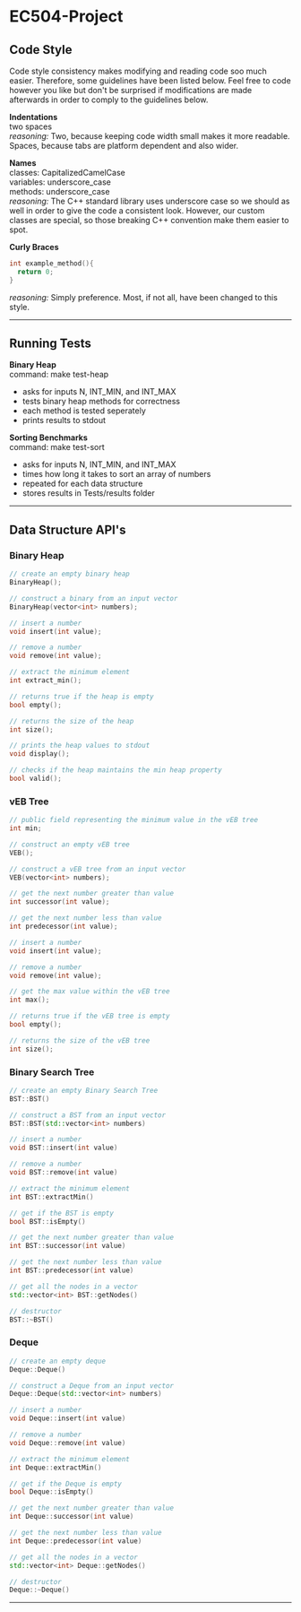# EC504-Project

## Code Style
Code style consistency makes modifying and reading code soo much easier. Therefore, some guidelines have been listed below. Feel free to code however you like but don't be surprised if modifications are made afterwards in order to comply to the guidelines below.  

**Indentations**  
two spaces  
_reasoning:_ Two, because keeping code width small makes it more readable. Spaces, because tabs are platform dependent and also wider.

**Names**  
classes: CapitalizedCamelCase  
variables: underscore_case  
methods: underscore_case  
_reasoning:_ The C++ standard library uses underscore case so we should as well in order to give the code a consistent look. However, our custom classes are special, so those breaking C++ convention make them easier to spot.

**Curly Braces**
```c++
int example_method(){
  return 0; 
}
```
_reasoning:_ Simply preference. Most, if not all, have been changed to this style.

---

## Running Tests
**Binary Heap**  
command: make test-heap  
 - asks for inputs N, INT_MIN, and INT_MAX
 - tests binary heap methods for correctness
 - each method is tested seperately
 - prints results to stdout

**Sorting Benchmarks**  
command: make test-sort  
 - asks for inputs N, INT_MIN, and INT_MAX
 - times how long it takes to sort an array of numbers
 - repeated for each data structure
 - stores results in Tests/results folder

---
 
## Data Structure API's
### Binary Heap
```c++
// create an empty binary heap
BinaryHeap();

// construct a binary from an input vector
BinaryHeap(vector<int> numbers);

// insert a number
void insert(int value);

// remove a number
void remove(int value);

// extract the minimum element
int extract_min();

// returns true if the heap is empty
bool empty();

// returns the size of the heap
int size();

// prints the heap values to stdout
void display();

// checks if the heap maintains the min heap property
bool valid();
```

### vEB Tree
```c++
// public field representing the minimum value in the vEB tree
int min;

// construct an empty vEB tree
VEB();

// construct a vEB tree from an input vector
VEB(vector<int> numbers);

// get the next number greater than value
int successor(int value);

// get the next number less than value
int predecessor(int value);

// insert a number
void insert(int value);

// remove a number
void remove(int value);

// get the max value within the vEB tree
int max();

// returns true if the vEB tree is empty
bool empty();

// returns the size of the vEB tree
int size();
```

### Binary Search Tree
```c++
// create an empty Binary Search Tree
BST::BST()

// construct a BST from an input vector
BST::BST(std::vector<int> numbers)

// insert a number
void BST::insert(int value)

// remove a number
void BST::remove(int value)

// extract the minimum element
int BST::extractMin()

// get if the BST is empty
bool BST::isEmpty()

// get the next number greater than value
int BST::successor(int value)

// get the next number less than value
int BST::predecessor(int value)

// get all the nodes in a vector
std::vector<int> BST::getNodes()

// destructor
BST::~BST()
```

### Deque
```c++
// create an empty deque
Deque::Deque()

// construct a Deque from an input vector
Deque::Deque(std::vector<int> numbers)

// insert a number
void Deque::insert(int value)

// remove a number
void Deque::remove(int value)

// extract the minimum element
int Deque::extractMin()

// get if the Deque is empty
bool Deque::isEmpty()

// get the next number greater than value
int Deque::successor(int value)

// get the next number less than value
int Deque::predecessor(int value)

// get all the nodes in a vector
std::vector<int> Deque::getNodes()

// destructor
Deque::~Deque()
```
---






